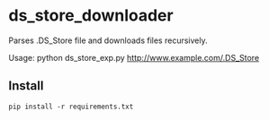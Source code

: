 # ds\_store\_downloader #

Parses .DS_Store file and downloads files recursively.

Usage: python ds_store_exp.py http://www.example.com/.DS_Store

## Install ##

	pip install -r requirements.txt
